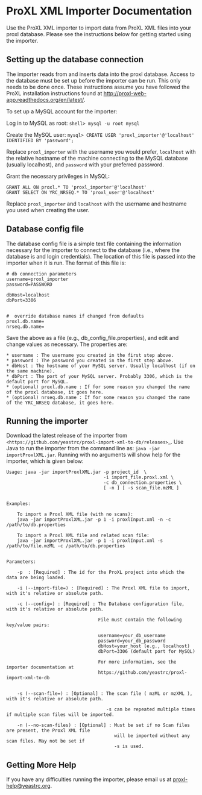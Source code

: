 ProXL XML Importer Documentation
==============================================

Use the ProXL XML importer to import data from ProXL XML files into your proxl database.
Please see the instructions below for getting started using the importer.

Setting up the database connection
----------------------------------
The importer reads from and inserts data into the proxl database.
Access to the database must be set up before the importer can be run.
This only needs to be done once. These instructions assume you have
followed the ProXL installation instructions found at
http://proxl-web-app.readthedocs.org/en/latest/.

To set up a MySQL account for the importer:

Log in to MySQL as root:
``shell> mysql -u root mysql``

Create the MySQL user:
``mysql> CREATE USER 'proxl_importer'@'localhost' IDENTIFIED BY 'password';``	

Replace ``proxl_importer`` with the username you would prefer, ``localhost`` with the
relative hostname of the machine connecting to the MySQL database (usually localhost),
and ``password`` with your preferred password.

Grant the necessary privileges in MySQL:

``GRANT ALL ON proxl.* TO 'proxl_importer'@'localhost'``	
``GRANT SELECT ON YRC_NRSEQ.* TO 'proxl_user'@'localhost'``

Replace ``proxl_importer`` and ``localhost`` with the username and hostname you used
	when creating the user.


Database config file
----------------------------------
The database config file is a simple text file containing the information necessary for the
importer to connect to the database (i.e., where the database is and login credentials). The
location of this file is passed into the importer when it is run. The format of this file is:
	
	# db connection parameters
	username=proxl_importer
	password=PASSWORD
	
	dbHost=localhost
	dbPort=3306
	
	
	#  override database names if changed from defaults
	proxl.db.name=
	nrseq.db.name=

Save the above as a file (e.g., db_config_file.properties), and edit and change values as necessary.
The properties are:

    * username : The username you created in the first step above.
    * password : The password you created in the first step above.
    * dbHost : The hostname of your MySQL server. Usually localhost (if on the same machine).
    * dbPort : The port of your MySQL server. Probably 3306, which is the default port for MySQL.
    * (optional) proxl.db.name : If for some reason you changed the name of the proxl database, it goes here.
    * (optional) nrseq.db.name : If for some reason you changed the name of the YRC_NRSEQ database, it goes here.


Running the importer
------------------------------
Download the latest release of the importer from `<https://github.com/yeastrc/proxl-import-xml-to-db/releases>`_. Use
Java to run the importer from the command line as: ``java -jar importProxlXML.jar``. Running with no arguments will
show help for the importer, which is given below:

	Usage: java -jar importProxlXML.jar -p project_id  \
	                                    -i import_file.proxl.xml \
	                                    -c db_connection.properties \
	                                    [ -n ] [ -s scan_file.mzML ]
									  	
	
	Examples:
	
	    To import a Proxl XML file (with no scans):
	    java -jar importProxlXML.jar -p 1 -i proxlInput.xml -n -c /path/to/db.properties
	
	    To import a Proxl XML file and related scan file:
	    java -jar importProxlXML.jar -p 1 -i proxlInput.xml -s /path/to/file.mzML -c /path/to/db.properties
		
		
	Parameters:
	
	    -p  : [Required] : The id for the ProXL project into which the data are being loaded.
	
	    -i (--import-file=) : [Required] : The Proxl XML file to import, with it's relative or absolute path.
		
	    -c (--config=) : [Required] : The Database configuration file, with it's relative or absolute path.
	    
	                                  File must contain the following key/value pairs:
	                                  
	                                  username=your_db_username
	                                  password=your_db_password
	                                  dbHost=your_host (e.g., localhost)
	                                  dbPort=3306 (default port for MySQL)
	                                  
	                                  For more information, see the importer documentation at
	                                  https://github.com/yeastrc/proxl-import-xml-to-db
	
		
	    -s (--scan-file=) : [Optional] : The scan file ( mzML or mzXML ), with it's relative or absolute path.
									  
	                                     -s can be repeated multiple times if multiple scan files will be imported.
									  
	    -n (--no-scan-files) : [Optional] : Must be set if no Scan files are present, the Proxl XML file
	                                        will be imported without any scan files. May not be set if
	                                        -s is used.
										
Getting More Help
------------------
If you have any difficulties running the importer, please email us at proxl-help@yeastrc.org.


